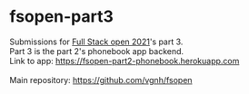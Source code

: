 # fsopen-part3
Submissions for [Full Stack open 2021](https://fullstackopen.com/en)'s part 3. \
Part 3 is the part 2's phonebook app backend. \
Link to app: https://fsopen-part2-phonebook.herokuapp.com \
\
Main repository: https://github.com/vgnh/fsopen
